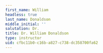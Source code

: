 ```yaml
---
first_name: William
headless: true
last_name: Donaldson
middle_initial: ''
salutation: Dr.
title: Dr. William Donaldson
type: instructor
uid: cfbc11b0-c16b-a827-c738-dc358700fa62
---
```

